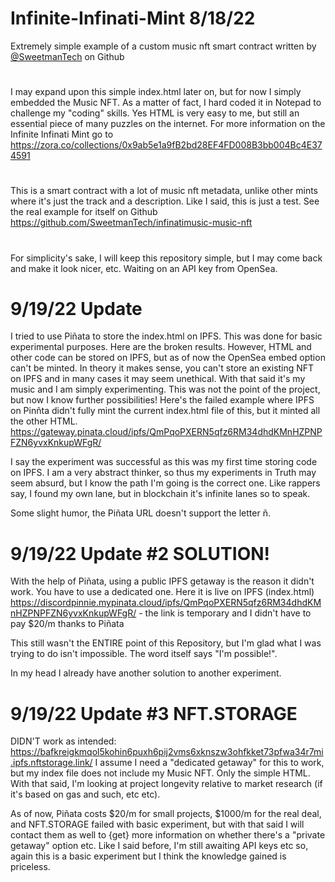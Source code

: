 # Infinite-Infinati-Mint 8/18/22
Extremely simple example of a custom music nft smart contract written by [@SweetmanTech](https://github.com/SweetmanTech) on Github

# 
I may expand upon this simple index.html later on, but for now I simply embedded the Music NFT. As a matter of fact, I hard coded it in Notepad to challenge my "coding" skills. Yes HTML is very easy to me, but still an essential piece of many puzzles on the internet. For more information on the Infinite Infinati Mint go to https://zora.co/collections/0x9ab5e1a9fB2bd28EF4FD008B3bb004Bc4E374591

# 
This is a smart contract with a lot of music nft metadata, unlike other mints where it's just the track and a description. Like I said, this is just a test. See the real example for itself on Github https://github.com/SweetmanTech/infinatimusic-music-nft 

# 
For simplicity's sake, I will keep this repository simple, but I may come back and make it look nicer, etc. Waiting on an API key from OpenSea.

# 9/19/22 Update
I tried to use Piñata to store the index.html on IPFS. This was done for basic experimental purposes. Here are the broken results. However, HTML and other code can be stored on IPFS, but as of now the OpenSea embed option can't be minted. In theory it makes sense, you can't store an existing NFT on IPFS and in many cases it may seem unethical. With that said it's my music and I am simply experimenting. This was not the point of the project, but now I know further possibilities! Here's the failed example where IPFS on Pinñta didn't fully mint the current index.html file of this, but it minted all the other HTML. https://gateway.pinata.cloud/ipfs/QmPqoPXERN5qfz6RM34dhdKMnHZPNPFZN6yvxKnkupWFgR/

I say the experiment was successful as this was my first time storing code on IPFS. I am a very abstract thinker, so thus my experiments in Truth may seem absurd, but I know the path I'm going is the correct one. Like rappers say, I found my own lane, but in blockchain it's infinite lanes so to speak.

Some slight humor, the Piñata URL doesn't support the letter ñ. 

# 9/19/22 Update #2 SOLUTION!
With the help of Piñata, using a public IPFS getaway is the reason it didn't work. You have to use a dedicated one. Here it is live on IPFS (index.html) https://discordpinnie.mypinata.cloud/ipfs/QmPqoPXERN5qfz6RM34dhdKMnHZPNPFZN6yvxKnkupWFgR/ - the link is temporary and I didn't have to pay $20/m thanks to Piñata

This still wasn't the ENTIRE point of this Repository, but I'm glad what I was trying to do isn't impossible. The word itself says "I'm possible!".

In my head I already have another solution to another experiment.

# 9/19/22 Update #3 NFT.STORAGE
DIDN'T work as intended: https://bafkreigkmqol5kohin6puxh6pij2vms6xknszw3ohfkket73pfwa34r7mi.ipfs.nftstorage.link/
I assume I need a "dedicated getaway" for this to work, but my index file does not include my Music NFT. Only the simple HTML. With that said, I'm looking at project longevity relative to market research (if it's based on gas and such, etc etc).

As of now, Piñata costs $20/m for small projects, $1000/m for the real deal, and NFT.STORAGE failed with basic experiment, but with that said I will contact them as well to {get} more information on whether there's a "private getaway" option etc. Like I said before, I'm still awaiting API keys etc so, again this is a basic experiment but I think the knowledge gained is priceless.
